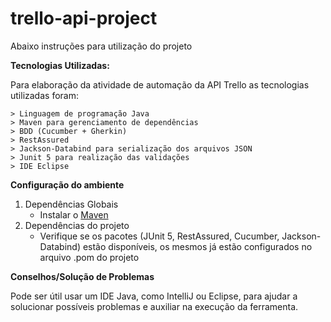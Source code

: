 # trello-api-project
 
Abaixo instruções para utilização do projeto

**Tecnologias Utilizadas:**

Para elaboração da atividade de automação da API Trello as tecnologias utilizadas foram:

	> Linguagem de programação Java
	> Maven para gerenciamento de dependências 
	> BDD (Cucumber + Gherkin)
	> RestAssured
	> Jackson-Databind para serialização dos arquivos JSON
	> Junit 5 para realização das validações
	> IDE Eclipse
	
**Configuração do ambiente**

1. Dependências Globais
	* Instalar o [Maven](https://maven.apache.org/install.html)
2. Dependências do projeto
	* Verifique se os pacotes (JUnit 5, RestAssured, Cucumber, Jackson-Databind) estão disponíveis, os mesmos já estão configurados no arquivo .pom do projeto

**Conselhos/Solução de Problemas**

Pode ser útil usar um IDE Java, como IntelliJ ou Eclipse, para ajudar a solucionar possíveis problemas e auxiliar na execução da ferramenta.

